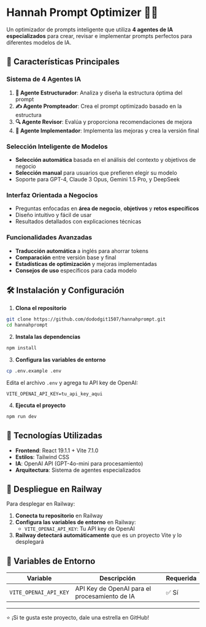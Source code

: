 # Hannah Prompt Optimizer 🤖✨

Un optimizador de prompts inteligente que utiliza **4 agentes de IA especializados** para crear, revisar e implementar prompts perfectos para diferentes modelos de IA.

## 🚀 Características Principales

### Sistema de 4 Agentes IA
1. **🔧 Agente Estructurador**: Analiza y diseña la estructura óptima del prompt
2. **✍️ Agente Prompteador**: Crea el prompt optimizado basado en la estructura
3. **🔍 Agente Revisor**: Evalúa y proporciona recomendaciones de mejora
4. **🚀 Agente Implementador**: Implementa las mejoras y crea la versión final

### Selección Inteligente de Modelos
- **Selección automática** basada en el análisis del contexto y objetivos de negocio
- **Selección manual** para usuarios que prefieren elegir su modelo
- Soporte para GPT-4, Claude 3 Opus, Gemini 1.5 Pro, y DeepSeek

### Interfaz Orientada a Negocios
- Preguntas enfocadas en **área de negocio**, **objetivos** y **retos específicos**
- Diseño intuitivo y fácil de usar
- Resultados detallados con explicaciones técnicas

### Funcionalidades Avanzadas
- **Traducción automática** a inglés para ahorrar tokens
- **Comparación** entre versión base y final
- **Estadísticas de optimización** y mejoras implementadas
- **Consejos de uso** específicos para cada modelo

## 🛠️ Instalación y Configuración

1. **Clona el repositorio**
```bash
git clone https://github.com/dododgit1507/hannahprompt.git
cd hannahprompt
```

2. **Instala las dependencias**
```bash
npm install
```

3. **Configura las variables de entorno**
```bash
cp .env.example .env
```
Edita el archivo `.env` y agrega tu API key de OpenAI:
```
VITE_OPENAI_API_KEY=tu_api_key_aqui
```

4. **Ejecuta el proyecto**
```bash
npm run dev
```

## 🔧 Tecnologías Utilizadas

- **Frontend**: React 19.1.1 + Vite 7.1.0
- **Estilos**: Tailwind CSS
- **IA**: OpenAI API (GPT-4o-mini para procesamiento)
- **Arquitectura**: Sistema de agentes especializados

## 🚀 Despliegue en Railway

Para desplegar en Railway:

1. **Conecta tu repositorio** en Railway
2. **Configura las variables de entorno** en Railway:
   - `VITE_OPENAI_API_KEY`: Tu API key de OpenAI
3. **Railway detectará automáticamente** que es un proyecto Vite y lo desplegará

## 🔐 Variables de Entorno

| Variable | Descripción | Requerida |
|----------|-------------|-----------|
| `VITE_OPENAI_API_KEY` | API Key de OpenAI para el procesamiento de IA | ✅ Sí |

---

⭐ ¡Si te gusta este proyecto, dale una estrella en GitHub!
